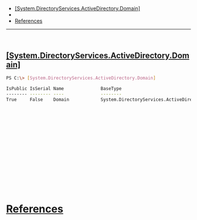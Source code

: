 - [[System.DirectoryServices.ActiveDirectory.Domain]](#systemdirectoryservicesactivedirectorydomain)
- 
- [References](#references)

-------------------------------------------

## 
```sh

```

## [[System.DirectoryServices.ActiveDirectory.Domain]](#systemdirectoryservicesactivedirectorydomain)
```sh
PS C:\> [System.DirectoryServices.ActiveDirectory.Domain]

IsPublic IsSerial Name              BaseType
-------- -------- ----              --------
True     False    Domain            System.DirectoryServices.ActiveDirectory.ActiveDirectoryPartition
```

## 
```sh

```

## 
```sh

```

## 
```sh

```

## 
```sh

```

## 
```sh

```

## 
```sh

```

## 
```sh

```

## 
```sh

```

# [References](#references-1)

